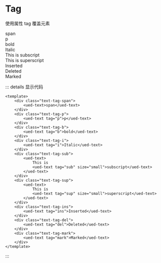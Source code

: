 # Tag

使用属性 tag 覆盖元素

<div class="text-content text-tag">
  <div class="text-tag-span">
    <ued-text>span</ued-text>
  </div>
  <div class="text-tag-p">
    <ued-text tag="p">p</ued-text>
  </div>
  <div class="text-tag-b">
    <ued-text tag="b">bold</ued-text>
  </div>
  <div class="text-tag-i">
    <ued-text tag="i">Italic</ued-text>
  </div>
  <div class="text-tag-sub">
    <ued-text>
      This is
      <ued-text tag="sub" size="small">subscript</ued-text>
    </ued-text>
  </div>
  <div class="text-tag-sup">
    <ued-text>
      This is
      <ued-text tag="sup" size="small">superscript</ued-text>
    </ued-text>
  </div>
  <div class="text-tag-ins">
    <ued-text tag="ins">Inserted</ued-text>
  </div>
  <div class="text-tag-del">
    <ued-text tag="del">Deleted</ued-text>
  </div>
  <div class="text-tag-mark">
    <ued-text tag="mark">Marked</ued-text>
  </div>
</div>

::: details 显示代码

```vue
<template>
	<div class="text-tag-span">
		<ued-text>span</ued-text>
	</div>
	<div class="text-tag-p">
		<ued-text tag="p">p</ued-text>
	</div>
	<div class="text-tag-b">
		<ued-text tag="b">bold</ued-text>
	</div>
	<div class="text-tag-i">
		<ued-text tag="i">Italic</ued-text>
	</div>
	<div class="text-tag-sub">
		<ued-text>
			This is
			<ued-text tag="sub" size="small">subscript</ued-text>
		</ued-text>
	</div>
	<div class="text-tag-sup">
		<ued-text>
			This is
			<ued-text tag="sup" size="small">superscript</ued-text>
		</ued-text>
	</div>
	<div class="text-tag-ins">
		<ued-text tag="ins">Inserted</ued-text>
	</div>
	<div class="text-tag-del">
		<ued-text tag="del">Deleted</ued-text>
	</div>
	<div class="text-tag-mark">
		<ued-text tag="mark">Marked</ued-text>
	</div>
</template>
```

:::
